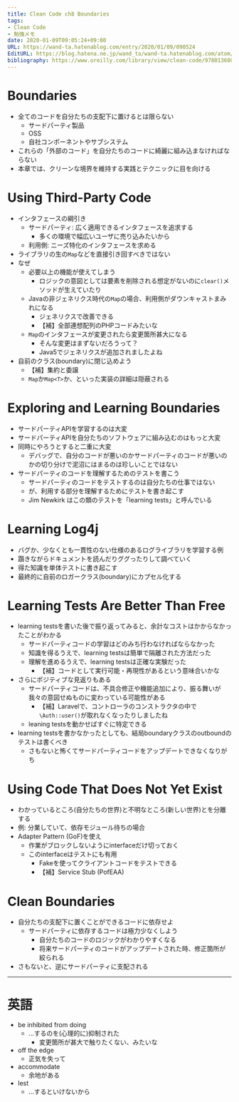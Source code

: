 ```yaml
---
title: Clean Code ch8 Boundaries
tags:
- Clean Code
- 勉強メモ
date: 2020-01-09T09:05:24+09:00
URL: https://wand-ta.hatenablog.com/entry/2020/01/09/090524
EditURL: https://blog.hatena.ne.jp/wand_ta/wand-ta.hatenablog.com/atom/entry/26006613495190639
bibliography: https://www.oreilly.com/library/view/clean-code/9780136083238/
---
```




# Boundaries #

- 全てのコードを自分たちの支配下に置けるとは限らない
    - サードパーティ製品
    - OSS
    - 自社コンポーネントやサブシステム
- これらの「外部のコード」を自分たちのコードに綺麗に組み込まなければならない
- 本章では、クリーンな境界を維持する実践とテクニックに目を向ける

# Using Third-Party Code #

- インタフェースの綱引き
    - サードパーティ: 広く適用できるインタフェースを追求する
        - 多くの環境で幅広いユーザに売り込みたいから
    - 利用側: ニーズ特化のインタフェースを求める
- ライブラリの生の`Map`などを直接引き回すべきではない
- なぜ
    - 必要以上の機能が使えてしまう
        - ロジックの意図としては要素を削除される想定がないのに`clear()`メソッドが生えていたり
    - Javaの非ジェネリクス時代の`Map`の場合、利用側がダウンキャストまみれになる
        - ジェネリクスで改善できる
        - 【補】全部連想配列のPHPコードみたいな
    - `Map`のインタフェースが変更されたら変更箇所甚大になる
        - そんな変更はまずないだろうって？
        - Java5でジェネリクスが追加されましたよね
- 自前のクラス(boundary)に閉じ込めよう
    - 【補】集約と委譲
    - `Map`か`Map<T>`か、といった実装の詳細は隠蔽される



# Exploring and Learning Boundaries #

- サードパーティAPIを学習するのは大変
- サードパーティAPIを自分たちのソフトウェアに組み込むのはもっと大変
- 同時にやろうとすると二重に大変
    - デバッグで、自分のコードが悪いのかサードパーティのコードが悪いのかの切り分けで泥沼にはまるのは珍しいことではない
- サードパーティのコードを理解するためのテストを書こう
    - サードパーティのコードをテストするのは自分たちの仕事ではない
    - が、利用する部分を理解するためにテストを書き起こす
    - Jim Newkirk はこの類のテストを「learning tests」と呼んでいる

# Learning Log4j #

- バグか、少なくとも一貫性のない仕様のあるログライブラリを学習する例
- 躓きながらドキュメントを読んだりググったりして調べていく
- 得た知識を単体テストに書き起こす
- 最終的に自前のロガークラス(boundary)にカプセル化する

# Learning Tests Are Better Than Free #

- learning testsを書いた後で振り返ってみると、余計なコストはかからなかったことがわかる
    - サードパーティコードの学習はどのみち行わなければならなかった
    - 知識を得るうえで、learning testsは簡単で隔離された方法だった
    - 理解を進めるうえで、learning testsは正確な実験だった
        - 【補】コードとして実行可能・再現性があるという意味合いかな
- さらにポジティブな見返りもある
    - サードパーティコードは、不具合修正や機能追加により、振る舞いが我々の意図せぬものに変わっている可能性がある
        - 【補】Laravelで、コントローラのコンストラクタの中で`\Auth::user()`が取れなくなったりしましたね
    - leaning testsを動かせばすぐに特定できる
- learning testsを書かなかったとしても、結局boundaryクラスのoutboundのテストは書くべき
    - さもないと怖くてサードパーティコードをアップデートできなくなりがち


# Using Code That Does Not Yet Exist #

- わかっているところ(自分たちの世界)と不明なところ(新しい世界)とを分離する
- 例: 分業していて、依存モジュール待ちの場合
- Adapter Pattern (GoF)を使え
    - 作業がブロックしないようにinterfaceだけ切っておく
    - このinterfaceはテストにも有用
        - Fakeを使ってクライアントコードをテストできる
        - 【補】Service Stub (PofEAA)


# Clean Boundaries #

- 自分たちの支配下に置くことができるコードに依存せよ
    - サードパーティに依存するコードは極力少なくしよう
        - 自分たちのコードのロジックがわかりやすくなる
        - 将来サードパーティのコードがアップデートされた時、修正箇所が絞られる
- さもないと、逆にサードパーティに支配される

----------------------------------------


# 英語 #

- be inhibited from doing
    - ...するのを(心理的に)抑制された
        - 変更箇所が甚大で触りたくない、みたいな
- off the edge
    - 正気を失って
- accommodate
    - 余地がある
- lest
    - ...するといけないから
